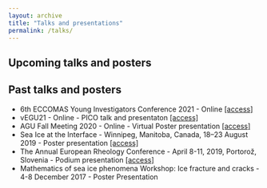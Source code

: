```yaml
---
layout: archive
title: "Talks and presentations"
permalink: /talks/
---
```


## Upcoming talks and posters

## Past talks and posters

- 6th ECCOMAS Young Investigators Conference 2021 - Online [[access]](https://epic.awi.de/id/eprint/54346/)
- vEGU21 - Online - PICO talk and presentaton [[access]](https://doi.org/10.5194/egusphere-egu21-1373)
- AGU Fall Meeting 2020 - Online - Virtual Poster presentation [[access]](https://doi.org/10.1002/essoar.10506018.1)
- Sea Ice at the Interface - Winnipeg, Manitoba, Canada, 18–23 August 2019 - Poster presentation [[access]](http://hdl.handle.net/10013/epic.25b0b323-4ebc-461b-8022-6414c1829d8b)
- The Annual European Rheology Conference - April 8-11, 2019, Portorož, Slovenia - Podium presentation [[access]](http://hdl.handle.net/10013/epic.86fe14ea-0722-49cc-9455-7fcbbd07ad01)
- Mathematics of sea ice phenomena Workshop: Ice fracture and cracks - 4-8 December 2017 - Poster Presentation
